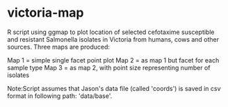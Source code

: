 # victoria-map

R script using ggmap to plot location of selected cefotaxime susceptible and resistant Salmonella isolates in Victoria from humans, cows and other sources. Three maps are produced:

Map 1 = simple single facet point plot
Map 2 = as map 1 but facet for each sample type
Map 3 = as map 2, with point size representing number of isolates

Note:Script assumes that Jason's data file (called 'coords') is saved in csv format in following path: 'data/base'.
